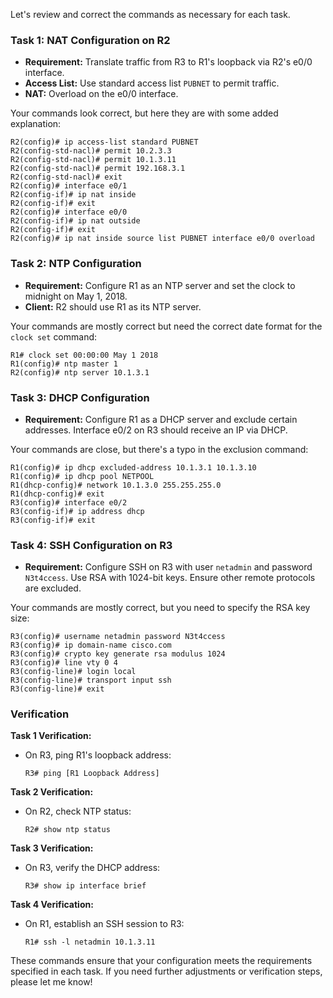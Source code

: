 Let's review and correct the commands as necessary for each task.

### Task 1: NAT Configuration on R2
- **Requirement:** Translate traffic from R3 to R1's loopback via R2's e0/0 interface.
- **Access List:** Use standard access list `PUBNET` to permit traffic.
- **NAT:** Overload on the e0/0 interface.

Your commands look correct, but here they are with some added explanation:

```shell
R2(config)# ip access-list standard PUBNET
R2(config-std-nacl)# permit 10.2.3.3
R2(config-std-nacl)# permit 10.1.3.11
R2(config-std-nacl)# permit 192.168.3.1
R2(config-std-nacl)# exit
R2(config)# interface e0/1
R2(config-if)# ip nat inside
R2(config-if)# exit
R2(config)# interface e0/0
R2(config-if)# ip nat outside
R2(config-if)# exit
R2(config)# ip nat inside source list PUBNET interface e0/0 overload
```

### Task 2: NTP Configuration
- **Requirement:** Configure R1 as an NTP server and set the clock to midnight on May 1, 2018.
- **Client:** R2 should use R1 as its NTP server.

Your commands are mostly correct but need the correct date format for the `clock set` command:

```shell
R1# clock set 00:00:00 May 1 2018
R1(config)# ntp master 1
R2(config)# ntp server 10.1.3.1
```

### Task 3: DHCP Configuration
- **Requirement:** Configure R1 as a DHCP server and exclude certain addresses. Interface e0/2 on R3 should receive an IP via DHCP.

Your commands are close, but there's a typo in the exclusion command:

```shell
R1(config)# ip dhcp excluded-address 10.1.3.1 10.1.3.10
R1(config)# ip dhcp pool NETPOOL
R1(dhcp-config)# network 10.1.3.0 255.255.255.0
R1(dhcp-config)# exit
R3(config)# interface e0/2
R3(config-if)# ip address dhcp
R3(config-if)# exit
```

### Task 4: SSH Configuration on R3
- **Requirement:** Configure SSH on R3 with user `netadmin` and password `N3t4ccess`. Use RSA with 1024-bit keys. Ensure other remote protocols are excluded.

Your commands are mostly correct, but you need to specify the RSA key size:

```shell
R3(config)# username netadmin password N3t4ccess
R3(config)# ip domain-name cisco.com
R3(config)# crypto key generate rsa modulus 1024
R3(config)# line vty 0 4
R3(config-line)# login local
R3(config-line)# transport input ssh
R3(config-line)# exit
```

### Verification
**Task 1 Verification:**
- On R3, ping R1's loopback address:
  ```shell
  R3# ping [R1 Loopback Address]
  ```

**Task 2 Verification:**
- On R2, check NTP status:
  ```shell
  R2# show ntp status
  ```

**Task 3 Verification:**
- On R3, verify the DHCP address:
  ```shell
  R3# show ip interface brief
  ```

**Task 4 Verification:**
- On R1, establish an SSH session to R3:
  ```shell
  R1# ssh -l netadmin 10.1.3.11
  ```

These commands ensure that your configuration meets the requirements specified in each task. If you need further adjustments or verification steps, please let me know!
